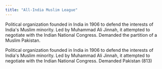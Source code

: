 ```yaml
---
title: "All-India Muslim League"
---
```

Political organization founded in India in 1906 to defend the interests of India's Muslim minority. Led by Muhammad Ali Jinnah, it attempted to negotiate with the Indian National Congress. Demanded the partition of a Muslim Pakistan.

Political organization founded in India in 1906 to defend the interests of India's Muslim minority. Led by Muhammad Ali Jinnah, it attempted to negotiate with the Indian National Congress. Demanded Pakistan (813)

